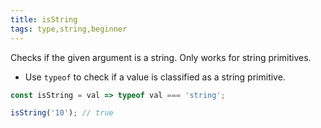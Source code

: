 ```yaml
---
title: isString
tags: type,string,beginner
---
```


Checks if the given argument is a string.
Only works for string primitives.

- Use `typeof` to check if a value is classified as a string primitive.

```js
const isString = val => typeof val === 'string';
```

```js
isString('10'); // true
```
